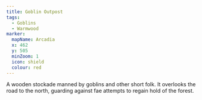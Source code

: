 ```yaml
---
title: Goblin Outpost
tags:
  - Goblins
  - Warmwood
marker:
  mapName: Arcadia
  x: 462
  y: 505
  minZoom: 1
  icon: shield
  colour: red
---
```


A wooden stockade manned by goblins and other short folk. It overlooks the road to the north, guarding against fae attempts to regain hold of the forest.
